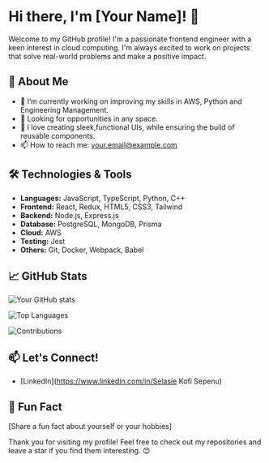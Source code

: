 # Hi there, I'm [Your Name]! 👋

Welcome to my GitHub profile! I'm a passionate frontend engineer with a keen interest in cloud computing. I'm always excited to work on projects that solve real-world problems and make a positive impact.

## 🚀 About Me

- 🌱 I’m currently working on improving my skills in AWS, Python and Engineering Management.
- 💼 Looking for opportunities in any space.
- 🎨 I love creating sleek,functional UIs, while ensuring the build of reusable components.
- 📫 How to reach me: [your.email@example.com](mailto:selasisepenu5@gmail.com)

## 🛠️ Technologies & Tools

- **Languages:** JavaScript, TypeScript, Python, C++
- **Frontend:** React, Redux, HTML5, CSS3, Tailwind
- **Backend:** Node.js, Express.js
- **Database:** PostgreSQL, MongoDB, Prisma
- **Cloud:** AWS 
- **Testing:** Jest
- **Others:** Git, Docker, Webpack, Babel

## 📈 GitHub Stats

![Your GitHub stats](https://github-readme-stats.vercel.app/api?username=your-github-username&show_icons=true&theme=radical)

![Top Languages](https://github-readme-stats.vercel.app/api/top-langs/?username=your-github-username&layout=compact&theme=radical)

![Contributions](https://github-readme-streak-stats.herokuapp.com/?user=your-github-username&theme=radical)


## 📫 Let's Connect!

- [LinkedIn](https://www.linkedin.com/in/Selasie Kofi Sepenu)

## 🌟 Fun Fact

[Share a fun fact about yourself or your hobbies]

Thank you for visiting my profile! Feel free to check out my repositories and leave a star if you find them interesting. 😊
